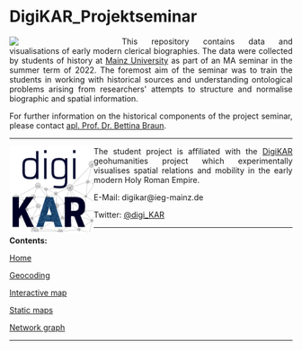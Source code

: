 # DigiKAR_Projektseminar

<img src="https://upload.wikimedia.org/wikipedia/commons/8/8a/Johannes_Gutenberg-Universit%C3%A4t_Mainz_logo.svg" width="200px" padding="10px" align="left"/> 
<p align="justify">This repository contains data and visualisations of early modern clerical biographies. The data were collected by students of history at <a href="https://www.uni-mainz.de/eng/">Mainz University</a> as part of an MA seminar in the summer term of 2022. The foremost aim of the seminar was to train the students in working with historical sources and understanding ontological problems arising from researchers' attempts to structure and normalise biographic and spatial information.</p>

<p align="justify">For further information on the historical components of the project seminar, please contact <a href="https://neueregeschichte.uni-mainz.de/mitarbeiter/apl-prof-dr-bettina-braun/">apl. Prof. Dr. Bettina Braun</a>.</p>

<hr>

<img src="./Logos_DigiKAR/DigiKAR_logo-small.png" width="150px" padding="10px" align="left"/> 
<p align="justify">The student project is affiliated with the <a href="https://digikar.eu/">DigiKAR</a> geohumanities project which experimentally visualises spatial relations and mobility in the early modern Holy Roman Empire.</p>

<p>E-Mail: digikar@ieg-mainz.de</p>
<p>Twitter: <a href="https://mobile.twitter.com/digi_kar">@digi_KAR</a></p>

<hr>

<hr2><strong>Contents:</strong></hr2>
 
 <p><a href="https://ieg-dhr.github.io/DigiKAR_Projektseminar">Home</a></p>
 <p><a href="https://ieg-dhr.github.io/DigiKAR_Projektseminar/geocoding.html">Geocoding</a></p>
 <p><a href="https://ieg-dhr.github.io/DigiKAR_Projektseminar/interactive-map.html">Interactive map</a></p>
 <p><a href="https://ieg-dhr.github.io/DigiKAR_Projektseminar/static-maps.html">Static maps</a></p>
 <p><a href="https://ieg-dhr.github.io/DigiKAR_Projektseminar/network-graph.html">Network graph</a></p>

<hr>


 



